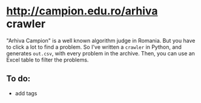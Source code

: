# http://campion.edu.ro/arhiva crawler
"Arhiva Campion" is a well known algorithm judge in Romania. But you have to click a lot to find a problem. So I've written a `crawler` in Python, and generates `out.csv`, with every problem in the archive. Then, you can use an Excel table to filter the problems.

## To do:
* add tags
